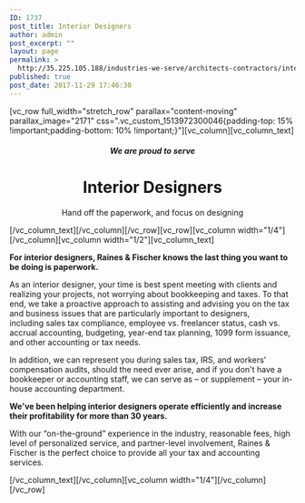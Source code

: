 ```yaml
---
ID: 1737
post_title: Interior Designers
author: admin
post_excerpt: ""
layout: page
permalink: >
  http://35.225.105.188/industries-we-serve/architects-contractors/interior-designers/
published: true
post_date: 2017-11-29 17:46:30
---
```

<p>[vc_row full_width="stretch_row" parallax="content-moving" parallax_image="2171" css=".vc_custom_1513972300046{padding-top: 15% !important;padding-bottom: 10% !important;}"][vc_column][vc_column_text]</p>
<h5 style="text-align: center;">We are proud to serve</h5>
<h1 style="text-align: center;">Interior Designers</h1>
<p style="text-align: center;">Hand off the paperwork, and focus on designing</p>
<p>[/vc_column_text][/vc_column][/vc_row][vc_row][vc_column width="1/4"][/vc_column][vc_column width="1/2"][vc_column_text]</p>
<p style="font-weight: 400;"><b><strong>For interior designers, Raines &amp; Fischer knows the last thing you want to be doing is paperwork.<br />
</strong></b></p>
<p style="font-weight: 400;">As an interior designer, your time is best spent meeting with clients and realizing your projects, not worrying about bookkeeping and taxes. To that end, we take a proactive approach to assisting and advising you on the tax and business issues that are particularly important to designers, including sales tax compliance, employee vs. freelancer status, cash vs. accrual accounting, budgeting, year-end tax planning, 1099 form issuance, and other accounting or tax needs.</p>
<p style="font-weight: 400;">In addition, we can represent you during sales tax, IRS, and workers' compensation audits, should the need ever arise, and if you don't have a bookkeeper or accounting staff, we can serve as – or supplement – your in-house accounting department.</p>
<p style="font-weight: 400;"><b><strong>We've been helping interior designers operate efficiently and increase their profitability for more than 30 years.</strong></b></p>
<p style="font-weight: 400;">With our “on-the-ground” experience in the industry, reasonable fees, high level of personalized service, and partner-level involvement, Raines &amp; Fischer is the perfect choice to provide all your tax and accounting services.</p>
<p>[/vc_column_text][/vc_column][vc_column width="1/4"][/vc_column][/vc_row]</p>